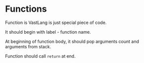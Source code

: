 # Functions

Function is VastLang is just special piece of code.

It should begin with label - function name.

At beginning of function body, it should pop arguments count and arguments from stack.

Function should call `return` at end.
